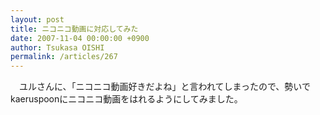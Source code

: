```yaml
---
layout: post
title: ニコニコ動画に対応してみた
date: 2007-11-04 00:00:00 +0900
author: Tsukasa OISHI
permalink: /articles/267
---
```



　ユルさんに、「ニコニコ動画好きだよね」と言われてしまったので、勢いでkaeruspoonにニコニコ動画をはれるようにしてみました。  

